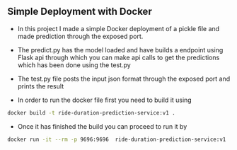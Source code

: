 ## Simple Deployment with Docker

* In this project I made a simple Docker deployment of a pickle file and made prediction through the exposed port.

* The predict.py has the model loaded and have  builds a endpoint using Flask api through which you can make api calls to get the predictions which has been done using the test.py

* The test.py file posts the input  json format through the exposed port and prints the result

-  In order to run the docker file first you need to build it using

```bash
docker build -t ride-duration-prediction-service:v1 .
```

- Once it has finished the build you can proceed to run it by 

```bash
docker run -it --rm -p 9696:9696  ride-duration-prediction-service:v1
```